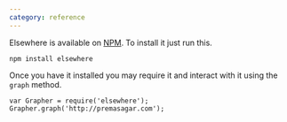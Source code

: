 ```yaml
---
category: reference
---
```

Elsewhere is available on [NPM][npm]. To install it just run this.

    npm install elsewhere

Once you have it installed you may require it and interact with it using the `graph` method.

    var Grapher = require('elsewhere');
    Grapher.graph('http://premasagar.com');

[npm]: http://npmjs.org/